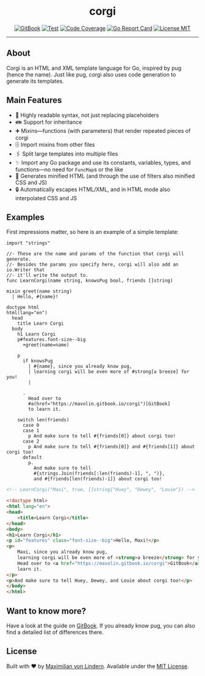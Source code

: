<div align="center">
<h1>corgi</h1>

[![GitBook](https://img.shields.io/badge/Docs-GitBook-blue)](https://mavolin.gitbook.io/corgi)
[![Test](https://github.com/mavolin/corgi/actions/workflows/test.yml/badge.svg)](https://github.com/mavolin/corgi/actions)
[![Code Coverage](https://codecov.io/gh/mavolin/corgi/branch/develop/graph/badge.svg?token=ewFEQGgMES)](https://codecov.io/gh/mavolin/corgi)
[![Go Report Card](https://goreportcard.com/badge/github.com/mavolin/corgi)](https://goreportcard.com/report/github.com/mavolin/corgi)
[![License MIT](https://img.shields.io/github/license/mavolin/corgi)](https://github.com/mavolin/corgi/blob/develop/LICENSE)
</div>

---

## About

Corgi is an HTML and XML template language for Go, inspired by pug (hence the name).
Just like pug, corgi also uses code generation to generate its templates.

## Main Features

* 👀 Highly readable syntax, not just replacing placeholders
* 👪 Support for inheritance
* ➕ Mixins—functions (with parameters) that render repeated pieces of corgi
* 🗄 Import mixins from other files
* 🖇 Split large templates into multiple files
* ✨ Import any Go package and use its constants, variables, types, and functions—no need for `FuncMap`s or the like
* 🤏 Generates minified HTML (and through the use of filters also minified CSS and JS)
* 🔒 Automatically escapes HTML/XML, and in HTML mode also interpolated CSS and JS

## Examples

First impressions matter, so here is an example of a simple template:

```jade
import "strings"

//- These are the name and params of the function that corgi will generate.
//- Besides the params you specify here, corgi will also add an io.Writer that
//- it'll write the output to.
func LearnCorgi(name string, knowsPug bool, friends []string)

mixin greet(name string)
  | Hello, #{name}!

doctype html
html(lang="en")
  head
    title Learn Corgi
  body
    h1 Learn Corgi
    p#features.font-size--big
      +greet(name=name)

    p
      if knowsPug
        | #{name}, since you already know pug,
        | learning corgi will be even more of #strong[a breeze] for you!
        |

      .
        Head over to
        #a(href="https://mavolin.gitbook.io/corgi")[GitBook]
        to learn it.

    switch len(friends)
      case 0
      case 1
        p And make sure to tell #{friends[0]} about corgi too!
      case 2
        p And make sure to tell #{friends[0]} and #{friends[1]} about corgi too!
      default
        p.
          And make sure to tell
          #{strings.Join(friends[:len(friends)-1], ", ")},
          and #{friends[len(friends)-1]} about corgi too!
```

```html
<!-- LearnCorgi("Maxi", true, []string{"Huey", "Dewey", "Louie"}) -->

<!doctype html>
<html lang="en">
<head>
    <title>Learn Corgi</title>
</head>
<body>
<h1>Learn Corgi</h1>
<p id="features" class="font-size--big">Hello, Maxi!</p>
<p>
    Maxi, since you already know pug,
    learning corgi will be even more of <strong>a breeze</strong> for you!
    Head over to <a href="https://mavolin.gitbook.io/corgi">GitBook</a> to
    learn it.
</p>
<p>And make sure to tell Huey, Dewey, and Louie about corgi too!</p>
</body>
</html>
```

## Want to know more?

Have a look at the guide on [GitBook](https://mavolin.gitbook.io/corgi).
If you already know pug, you can also find a detailed list of differences there.

## License

Built with ❤️ by [Maximilian von Lindern](https://github.com/mavolin).
Available under the [MIT License](./LICENSE).
